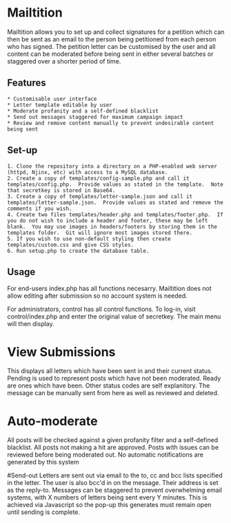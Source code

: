 Mailtition
==========

Mailtition allows you to set up and collect signatures for a petition which can then be sent as an email to the person being petitioned from each person who has signed.  The petition letter can be customised by the user and all content can be moderated before being sent in either several batches or staggered over a shorter period of time.

Features
--------

    * Customisable user interface
    * Letter template editable by user
    * Moderate profanity and a self-defined blacklist
    * Send out messages staggered for maximum campaign impact
    * Review and remove content manually to prevent undesirable content being sent
    
Set-up
------

    1. Clone the repository into a directory on a PHP-enabled web server (httpd, Njinx, etc) with access to a MySQL database.
    2. Create a copy of templates/config-sample.php and call it templates/config.php.  Provide values as stated in the template.  Note that secretkey is stored in Base64.
    3. Create a copy of templates/letter-sample.json and call it templates/letter-sample.json.  Provide values as stated and remove the comments if you wish.
    4. Create two files templates/header.php and templates/footer.php.  If you do not wish to include a header and footer, these may be left blank.  You may use images in headers/footers by storing them in the templates folder.  Git will ignore most images stored there.
    5. If you wish to use non-default styling then create templates/custom.css and give CSS styles.
    6. Run setup.php to create the database table.
    
Usage
-----

For end-users index.php has all functions necesarry.  Mailtition does not allow editing after submission so no account system is needed.

For administrators, control has all control functions.  To log-in, visit control/index.php and enter the original value of secretkey.  The main menu will then display.

# View Submissions
This displays all letters which have been sent in and their current status.  Pending is used to represent posts which have not been moderated.  Ready are ones which have been.  Other status codes are self explanitory.  The message can be manually sent from here as well as reviewed and deleted.

# Auto-moderate
All posts will be checked against a given profanity filter and a self-defined blacklist.  All posts not making a hit are approved.  Posts with issues can be reviewed before being moderated out.  No automatic notifications are generated by this system

#Send-out
Letters are sent out via email to the to, cc and bcc lists specified in the letter.  The user is also bcc'd in on the message.  Their address is set as the reply-to.  Messages can be staggered to prevent overwhelming email systems, with X numbers of letters being sent every Y minutes.  This is achieved via Javascript so the pop-up this generates must remain open until sending is complete.